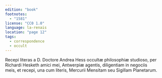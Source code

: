 ```yaml
---
edition: "book"
footnotes:
  - "1581"
license: "CC0 1.0"
language: la-renais
location: "page 12"
tags:
  - correspondence
  - occult
---
```

Recepi literas a D. Doctore Andrea Hess occultæ philosophiæ
studioso, per Richardi Hesketh amici mei, Antwerpiæ agentis,
diligentiam in negociis meis, et recepi, una cum literis, Mercurii
Mensitam seu Sigillam Planetarum.
